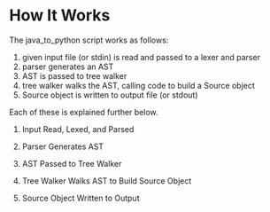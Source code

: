 # How It Works #

The java\_to\_python script works as follows:

  1. given input file (or stdin) is read and passed to a lexer and parser
  1. parser generates an AST
  1. AST is passed to tree walker
  1. tree walker walks the AST, calling code to build a Source object
  1. Source object is written to output file (or stdout)

Each of these is explained further below.

1.  Input Read, Lexed, and Parsed

2.  Parser Generates AST

3.  AST Passed to Tree Walker

4.  Tree Walker Walks AST to Build Source Object

5.  Source Object Written to Output
